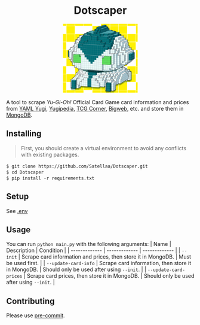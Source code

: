 <h1 align="center">Dotscaper</h1>
<p align="center">
  <img src="/public/dotscaper.png" width="200" height="184"/>
</p>

A tool to scrape _Yu-Gi-Oh!_ Official Card Game card information and prices from [YAML Yugi](https://github.com/DawnbrandBots/yaml-yugi), [Yugipedia](https://yugipedia.com/wiki/Yugipedia), [TCG Corner](https://tcg-corner.com/), [Bigweb](https://www.bigweb.co.jp/ja/products/yugioh), etc. and store them in [MongoDB](https://www.mongodb.com).

## Installing

> First, you should create a virtual environment to avoid any conflicts with existing packages.
```
$ git clone https://github.com/Satellaa/Dotscaper.git
$ cd Dotscaper
$ pip install -r requirements.txt
```

## Setup

See [.env](.env)

## Usage

You can run `python main.py` with the following arguments:
| Name  | Description | Condition |
| ------------- | ------------- | ------------- |
| `--init`  | Scrape card information and prices, then store it in MongoDB.  | Must be used first.              |
| `--update-card-info`  | Scrape card information, then store it in MongoDB.  | Should only be used after using `--init`.               |
| `--update-card-prices`  | Scrape card prices, then store it in MongoDB.  | Should only be used after using `--init`.               |

## Contributing

Please use [pre-commit](https://pre-commit.com/).